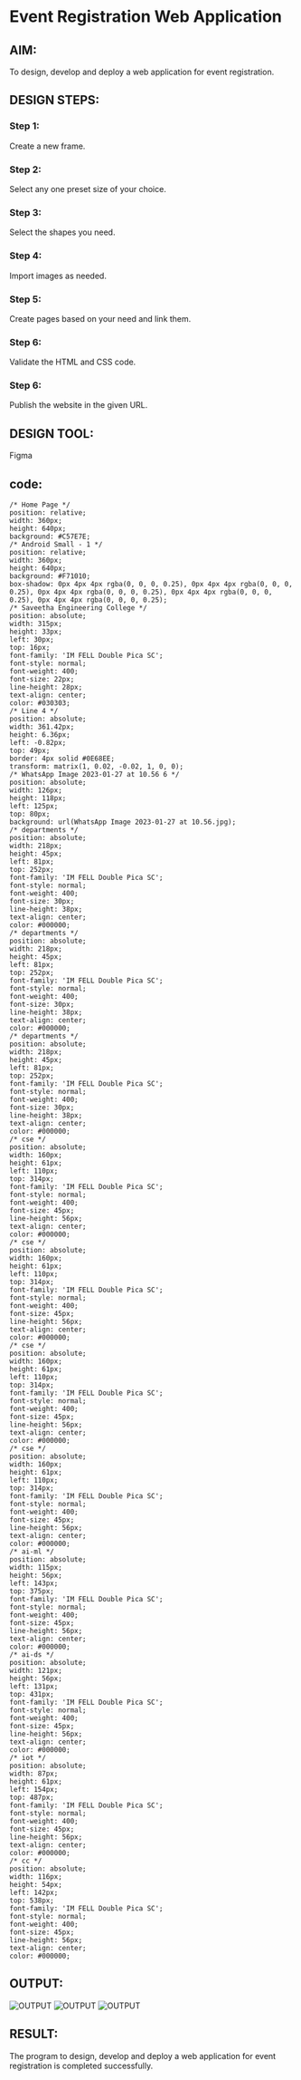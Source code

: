# Event Registration Web Application

## AIM:
To design, develop and deploy a web application for event registration.

## DESIGN STEPS:

### Step 1:
Create a new frame.

### Step 2:
Select any one preset size of your choice.

### Step 3:
Select the shapes you need.

### Step 4:
Import images as needed.

### Step 5:
Create pages based on your need and link them.

### Step 6:

Validate the HTML and CSS code.

### Step 6:

Publish the website in the given URL.

## DESIGN TOOL:
Figma

## code:
```
/* Home Page */
position: relative;
width: 360px;
height: 640px;
background: #C57E7E;
/* Android Small - 1 */
position: relative;
width: 360px;
height: 640px;
background: #F71010;
box-shadow: 0px 4px 4px rgba(0, 0, 0, 0.25), 0px 4px 4px rgba(0, 0, 0, 0.25), 0px 4px 4px rgba(0, 0, 0, 0.25), 0px 4px 4px rgba(0, 0, 0, 0.25), 0px 4px 4px rgba(0, 0, 0, 0.25);
/* Saveetha Engineering College */
position: absolute;
width: 315px;
height: 33px;
left: 30px;
top: 16px;
font-family: 'IM FELL Double Pica SC';
font-style: normal;
font-weight: 400;
font-size: 22px;
line-height: 28px;
text-align: center;
color: #030303;
/* Line 4 */
position: absolute;
width: 361.42px;
height: 6.36px;
left: -0.82px;
top: 49px;
border: 4px solid #0E68EE;
transform: matrix(1, 0.02, -0.02, 1, 0, 0);
/* WhatsApp Image 2023-01-27 at 10.56 6 */
position: absolute;
width: 126px;
height: 118px;
left: 125px;
top: 80px;
background: url(WhatsApp Image 2023-01-27 at 10.56.jpg);
/* departments */
position: absolute;
width: 218px;
height: 45px;
left: 81px;
top: 252px;
font-family: 'IM FELL Double Pica SC';
font-style: normal;
font-weight: 400;
font-size: 30px;
line-height: 38px;
text-align: center;
color: #000000;
/* departments */
position: absolute;
width: 218px;
height: 45px;
left: 81px;
top: 252px;
font-family: 'IM FELL Double Pica SC';
font-style: normal;
font-weight: 400;
font-size: 30px;
line-height: 38px;
text-align: center;
color: #000000;
/* departments */
position: absolute;
width: 218px;
height: 45px;
left: 81px;
top: 252px;
font-family: 'IM FELL Double Pica SC';
font-style: normal;
font-weight: 400;
font-size: 30px;
line-height: 38px;
text-align: center;
color: #000000;
/* cse */
position: absolute;
width: 160px;
height: 61px;
left: 110px;
top: 314px;
font-family: 'IM FELL Double Pica SC';
font-style: normal;
font-weight: 400;
font-size: 45px;
line-height: 56px;
text-align: center;
color: #000000;
/* cse */
position: absolute;
width: 160px;
height: 61px;
left: 110px;
top: 314px;
font-family: 'IM FELL Double Pica SC';
font-style: normal;
font-weight: 400;
font-size: 45px;
line-height: 56px;
text-align: center;
color: #000000;
/* cse */
position: absolute;
width: 160px;
height: 61px;
left: 110px;
top: 314px;
font-family: 'IM FELL Double Pica SC';
font-style: normal;
font-weight: 400;
font-size: 45px;
line-height: 56px;
text-align: center;
color: #000000;
/* cse */
position: absolute;
width: 160px;
height: 61px;
left: 110px;
top: 314px;
font-family: 'IM FELL Double Pica SC';
font-style: normal;
font-weight: 400;
font-size: 45px;
line-height: 56px;
text-align: center;
color: #000000;
/* ai-ml */
position: absolute;
width: 115px;
height: 56px;
left: 143px;
top: 375px;
font-family: 'IM FELL Double Pica SC';
font-style: normal;
font-weight: 400;
font-size: 45px;
line-height: 56px;
text-align: center;
color: #000000;
/* ai-ds */
position: absolute;
width: 121px;
height: 56px;
left: 131px;
top: 431px;
font-family: 'IM FELL Double Pica SC';
font-style: normal;
font-weight: 400;
font-size: 45px;
line-height: 56px;
text-align: center;
color: #000000;
/* iot */
position: absolute;
width: 87px;
height: 61px;
left: 154px;
top: 487px;
font-family: 'IM FELL Double Pica SC';
font-style: normal;
font-weight: 400;
font-size: 45px;
line-height: 56px;
text-align: center;
color: #000000;
/* cc */
position: absolute;
width: 116px;
height: 54px;
left: 142px;
top: 538px;
font-family: 'IM FELL Double Pica SC';
font-style: normal;
font-weight: 400;
font-size: 45px;
line-height: 56px;
text-align: center;
color: #000000;
```
## OUTPUT:
![OUTPUT](./page1.png)
![OUTPUT](./page2.png)
![OUTPUT](./page3.png)

## RESULT:
The program to design, develop and deploy a web application for event registration is completed successfully.